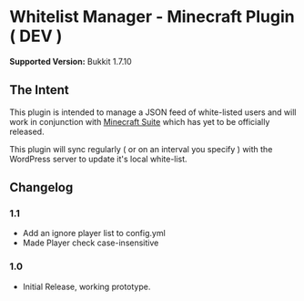 # Whitelist Manager - Minecraft Plugin ( DEV )

**Supported Version:** Bukkit 1.7.10   

## The Intent

This plugin is intended to manage a JSON feed of white-listed users and will work in conjunction with [Minecraft Suite](https://github.com/JayWood/minecraft-suite)
 which has yet to be officially released.
 
This plugin will sync regularly ( or on an interval you specify ) with the WordPress server to update it's local white-list.

## Changelog

### 1.1
* Add an ignore player list to config.yml
* Made Player check case-insensitive

### 1.0
* Initial Release, working prototype.